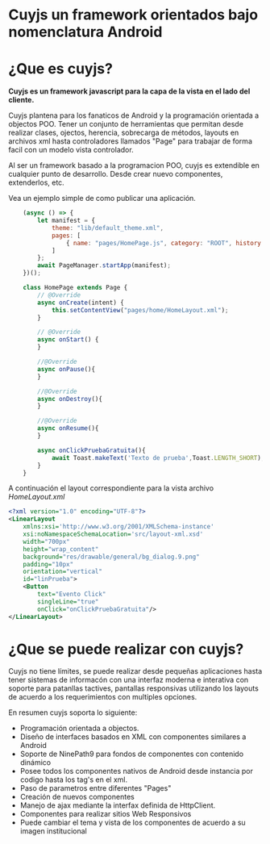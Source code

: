 # Cuyjs un framework orientados bajo nomenclatura Android

# ¿Que es cuyjs?

**Cuyjs es un framework javascript para la capa de la vista en el lado del cliente.**

Cuyjs plantena para los fanaticos de Android y la programación orientada a objectos POO. Tener un conjunto de herramientas que permitan desde realizar clases, ojectos, herencia, sobrecarga de métodos, layouts en archivos xml hasta controladores llamados "Page" para trabajar de forma facil con un modelo vista controlador.

Al ser un framework basado a la programacion POO, cuyjs es extendible en cualquier punto de desarrollo. Desde crear nuevo componentes, extenderlos, etc.

Vea un ejemplo simple de como publicar una aplicación.


```javascript
    (async () => {
        let manifest = {
            theme: "lib/default_theme.xml",
            pages: [ 
                { name: "pages/HomePage.js", category: "ROOT", history:"false", screenOrientation: "portrait" }
            ]
        };
        await PageManager.startApp(manifest);
    })();

    class HomePage extends Page {
        // @Override
        async onCreate(intent) {
            this.setContentView("pages/home/HomeLayout.xml");
        }

        // @Override
        async onStart() {
        }

        //@Override
        async onPause(){
        }

        //@Override
        async onDestroy(){
        }

        //@Override
        async onResume(){
        }

        async onClickPruebaGratuita(){
            await Toast.makeText('Texto de prueba',Toast.LENGTH_SHORT);
        }
    }
```

A continuación el layout correspondiente para la vista archivo *HomeLayout.xml*

```xml
<?xml version="1.0" encoding="UTF-8"?>
<LinearLayout
    xmlns:xsi='http://www.w3.org/2001/XMLSchema-instance'
    xsi:noNamespaceSchemaLocation='src/layout-xml.xsd'
    width="700px"
    height="wrap_content"
    background="res/drawable/general/bg_dialog.9.png"
    padding="10px"
    orientation="vertical"
    id="linPrueba">
    <Button
        text="Evento Click"
        singleLine="true"
        onClick="onClickPruebaGratuita"/>
</LinearLayout>
```

# ¿Que se puede realizar con cuyjs?

Cuyjs no tiene límites, se puede realizar desde pequeñas aplicaciones hasta tener sistemas de informacón con una interfaz moderna e interativa con soporte para patanllas tactives, pantallas responsivas utilizando los layouts de acuerdo a los requerimientos con multiples opciones.

En resumen cuyjs soporta lo siguiente:

- Programación orientada a objectos. 
- Diseño de interfaces basados en XML con componentes similares a Android
- Soporte de NinePath9 para fondos de componentes con contenido dinámico
- Posee todos los componentes nativos de Android desde instancia por codigo hasta los tag's en el xml.
- Paso de parametros entre diferentes "Pages"
- Creación de nuevos componentes
- Manejo de ajax mediante la interfax definida de HttpClient.
- Componentes para realizar sitios Web Responsivos
- Puede cambiar el tema y vista de los componentes de acuerdo a su imagen institucional
